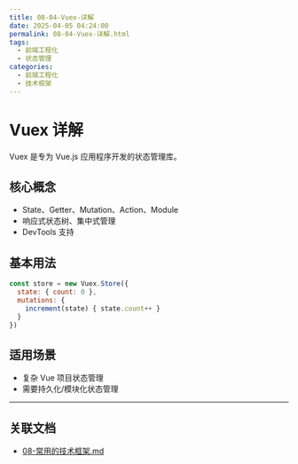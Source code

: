 ```yaml
---
title: 08-04-Vuex-详解
date: 2025-04-05 04:24:00
permalink: 08-04-Vuex-详解.html
tags:
  - 前端工程化
  - 状态管理
categories:
  - 前端工程化
  - 技术框架
---
```


# Vuex 详解

Vuex 是专为 Vue.js 应用程序开发的状态管理库。

## 核心概念

- State、Getter、Mutation、Action、Module
- 响应式状态树、集中式管理
- DevTools 支持

## 基本用法

```js
const store = new Vuex.Store({
  state: { count: 0 },
  mutations: {
    increment(state) { state.count++ }
  }
})
```

## 适用场景

- 复杂 Vue 项目状态管理
- 需要持久化/模块化状态管理

---

## 关联文档

- [08-常用的技术框架.md](./08-常用的技术框架.md)